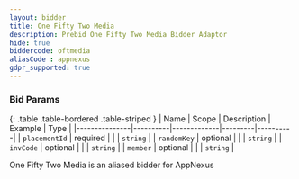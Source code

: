 ```yaml
---
layout: bidder
title: One Fifty Two Media
description: Prebid One Fifty Two Media Bidder Adaptor
hide: true
biddercode: oftmedia
aliasCode : appnexus
gdpr_supported: true
---
```


### Bid Params

{: .table .table-bordered .table-striped }
| Name          | Scope    | Description | Example | Type     |
|---------------|----------|-------------|---------|----------|
| `placementId` | required |             |         | `string` |
| `randomKey`   | optional |             |         | `string` |
| `invCode`     | optional |             |         | `string` |
| `member`      | optional |             |         | `string` |

One Fifty Two Media is an aliased bidder for AppNexus
